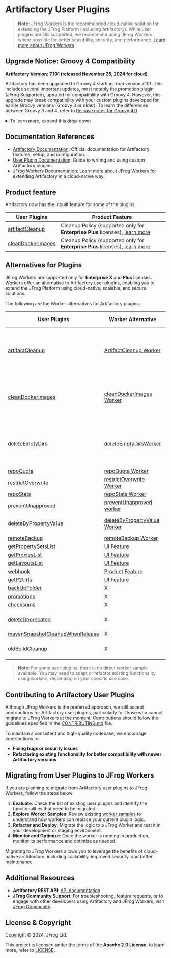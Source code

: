 # Artifactory User Plugins

> **Note**: JFrog Workers is the recommended cloud-native solution for extending the JFrog Platform (including Artifactory). While user plugins are still supported, we recommend using JFrog Workers where possible for better scalability, security, and performance. [Learn more about JFrog Workers](https://jfrog.com/help/r/ybbUNZGwwAmzW2qGyL9Zdw/I4E5sOhWWpIHHfdV37__Iw).


## Upgrade Notice: Groovy 4 Compatibility

**Artifactory Version: 7.101 (released November 25, 2024 for cloud)**

Artifactory has been upgraded to Groovy 4 starting from version 7.101. This includes several important updates, most notably the promotion plugin (JFrog Supported), updated for compatibility with Groovy 4. However, this upgrade may break compatibility with your custom plugins developed for earlier Groovy versions (Groovy 3 or older). To learn the differences between Groovy 3 and 4, refer to [Release notes for Groovy 4.0
](https://groovy-lang.org/releasenotes/groovy-4.0.html)

<details>

<summary>To learn more, expand this drop-down</summary>

**JFrog Supported Plugins**

- **Promotion Plugin**
  
    The promotion plugin has been updated to work with Groovy 4. If you're using this plugin in your environment, redeploy it after upgrading to 7.101 or above.

- **Other Plugins**
  
  Other Plugins (Groovy 3 or older versions) work without redeploying after 7.101 or above upgrade.


> **Backward Compatibililty**:
> We do not support backward compatibility.

### Key Points to Consider

#### Groovy 4 Compatibility

Starting from Artifactory 7.101, Groovy 4 is the default version.

- **artifactory-user-plugins Branch Compatibility**

    - **master**: Artifactory 7.101 and above

        > **Note**:
        <br>Groovy 3 is no longer supported in the master branch of **artifactory-user-plugins**. Ensure that your plugins are compatible with Groovy 4.

    - **artifactory-groovy-3**: Artifactory 7.100 and below
  
- **JDK 17 Compatibility**
  
    Artifactory versions 7.43 and above have introduced JDK 17 support. This may cause older user plugins to break. Any JFrog-supported deprecated plugins are shown in [Deprecated Directory](http://github.com/jfrog/artifactory-user-plugins/tree/master/deprecated-plugins).

    > **Note**<br>
    >We recommend not using Deprecated Plugins as we don't test them anymore. If you are still using Deprecated Plugins, test them thoroughly to achieve the desired results.
  
#### Custom Plugins
If you have custom plugins developed before Groovy 4, you must update them to ensure compatibility with Groovy 4, as Artifactory version 7.101 (and above) will come bundled with Groovy 4. Plugins written for earlier versions of Groovy (Groovy 3 or older) may no longer work and will require changes and redeployed to work correctly from  Artifactory version 7.101 (and above).

> **Note:** Test your plugins thoroughly after upgrading Artifactory to 7.101 (and above).


#### Migrating to JFrog Workers
Consider migrating your plugins to JFrog Workers for a cloud-native and future-proof solution.
</details>

## Documentation References
- [Artifactory Documentation](https://jfrog.com/help/p/devops-home): Official documentation for Artifactory features, setup, and configuration.
- [User Plugin Documentation](https://jfrog.com/help/r/jfrog-integrations-documentation/user-plugins): Guide to writing and using custom Artifactory plugins.
- [JFrog Workers Documentation](https://jfrog.com/help/r/ybbUNZGwwAmzW2qGyL9Zdw/I4E5sOhWWpIHHfdV37__Iw): Learn more about JFrog Workers for extending Artifactory in a cloud-native way.

## Product feature
Artifactory now has the inbuilt feature for some of the plugins.

| User Plugins | Product Feature |
|-------------|--------------------|
| [artifactCleanup](https://github.com/jfrog/artifactory-user-plugins/blob/master/cleanup/artifactCleanup/README.md) | Cleanup Policy (supported only for **Enterprise Plus** licenses), [learn more](https://jfrog.com/help/r/jfrog-platform-administration-documentation/cleanup-policies) | 
| [cleanDockerImages](https://github.com/jfrog/artifactory-user-plugins/blob/master/cleanup/cleanDockerImages/README.md) | Cleanup Policy (supported only for **Enterprise Plus** licenses), [learn more](https://jfrog.com/help/r/jfrog-platform-administration-documentation/cleanup-policies) | 

## Alternatives for Plugins
JFrog Workers are supported only for **Enterprise X** and **Plus** licenses. Workers offer an alternative to Artifactory user plugins, enabling you to extend the JFrog Platform using cloud-native, scalable, and secure solutions.

The following are the Worker alternatives for Artifactory plugins:

| User Plugins | Worker Alternative | Other Alternative |
|-------------|--------------------|--------------------|
| [artifactCleanup](https://github.com/jfrog/artifactory-user-plugins/blob/master/cleanup/artifactCleanup/README.md) | [ArtifactCleanup Worker](https://github.com/jfrog/workers-sample/tree/main/samples/artifactory/GENERIC_EVENT/artifact-cleanup) | [Cleanup Policies](https://jfrog.com/help/r/jfrog-platform-administration-documentation/cleanup-policies) <br> For Enterprise + Customers only |
| [cleanDockerImages](https://github.com/jfrog/artifactory-user-plugins/blob/master/cleanup/cleanDockerImages/README.md) | [cleanDockerImages Worker](https://github.com/jfrog/workers-sample/blob/main/samples/artifactory/GENERIC_EVENT/clean-docker-images/README.md) | [Cleanup Policies](https://jfrog.com/help/r/jfrog-platform-administration-documentation/cleanup-policies) <br> For Enterprise + Customers only |
| [deleteEmptyDirs](https://github.com/jfrog/artifactory-user-plugins/blob/master/cleanup/deleteEmptyDirs/README.md) | [deleteEmptyDirsWorker](https://github.com/jfrog/workers-sample/blob/main/samples/artifactory/GENERIC_EVENT/delete-empty-dirs/README.md) | [Cleanup Policies](https://jfrog.com/help/r/jfrog-platform-administration-documentation/cleanup-policies) <br> For Enterprise + Customers only |
| [repoQuota](https://github.com/jfrog/artifactory-user-plugins/blob/master/storage/repoQuota/README.md) | [repoQuota Worker](https://github.com/jfrog/workers-sample/blob/main/samples/artifactory/BEFORE_UPLOAD/repo-quota/README.md) |
| [restrictOverwrite](https://github.com/jfrog/artifactory-user-plugins/blob/master/storage/restrictOverwrite/README.md) | [restrictOverwrite Worker](https://github.com/jfrog/workers-sample/blob/main/samples/artifactory/BEFORE_UPLOAD/restrict-overwrite/README.md) |
| [repoStats](https://github.com/jfrog/artifactory-user-plugins/blob/master/stats/repoStats/README.md) | [repoStats Worker](https://github.com/jfrog/workers-sample/blob/main/samples/artifactory/GENERIC_EVENT/repoStats/README.md) |
| [preventUnapproved](https://github.com/jfrog/artifactory-user-plugins/blob/master/governance/preventUnapproved/README.md) | [preventUnapproved worker](https://github.com/jfrog/workers-sample/blob/main/samples/artifactory/BEFORE_DOWNLOAD/restrict-download-by-property-value/README.md) |
| [deleteByPropertyValue](https://github.com/jfrog/artifactory-user-plugins/blob/master/cleanup/deleteByPropertyValue/README.md) | [deleteByPropertyValue Worker](https://github.com/jfrog/workers-sample/blob/main/samples/artifactory/GENERIC_EVENT/delete-by-property-value/README.md) | Cleanup Policy Roadmap |
| [remoteBackup](https://github.com/jfrog/artifactory-user-plugins/blob/master/storage/remoteBackup/README.md) | [remoteBackup Worker](https://github.com/jfrog/workers-sample/blob/main/samples/artifactory/GENERIC_EVENT/remote-backup/README.md) |
| [getPropertySetsList](https://github.com/jfrog/artifactory-user-plugins/blob/master/config/propertySetsConfig/README.md) | [UI Feature](https://jfrog.com/help/r/jfrog-artifactory-documentation/property-sets)|
| [getProxiesList](https://github.com/jfrog/artifactory-user-plugins/blob/master/config/proxiesConfig/README.md) | [UI Feature](https://jfrog.com/help/r/jfrog-platform-administration-documentation/manage-proxy-servers)|
| [getLayoutsList](https://github.com/jfrog/artifactory-user-plugins/blob/master/config/repoLayoutsConfig/README.md) | [UI Feature](https://jfrog.com/help/r/jfrog-artifactory-documentation/configure-repository-layouts) |
| [webhook](https://github.com/jfrog/artifactory-user-plugins/blob/master/webhook/README.md) | [Product Feature](https://jfrog.com/help/r/jfrog-platform-administration-documentation/webhooks) |
| [getP2Urls](https://github.com/jfrog/artifactory-user-plugins/blob/master/config/getAndSetP2Url/README.md) | [UI Feature](https://jfrog.com/help/r/jfrog-artifactory-documentation/additional-settings-for-docker-virtual-repositories) | 
| [backUpFolder](https://github.com/jfrog/artifactory-user-plugins/blob/master/backup/backupFolders/README.md) | X |
| [promotions](https://github.com/jfrog/artifactory-user-plugins/blob/master/build/promotion/README.md) | X |
| [checksums](https://github.com/jfrog/artifactory-user-plugins/blob/master/checksums/README.md) | X |
| [deleteDeprecated](https://github.com/jfrog/artifactory-user-plugins/blob/master/cleanup/deleteDeprecated/README.md) | X | Cleanup Policy Roadmap |
| [mavenSnapshotCleanupWhenRelease](https://github.com/jfrog/artifactory-user-plugins/blob/master/cleanup/mavenSnapshotCleanupWhenRelease/README.md) | X |
| [oldBuildCleanup](https://github.com/jfrog/artifactory-user-plugins/blob/master/cleanup/oldBuildCleanup/README.md) | X | Cleanup Policy Roadmap |

> **Note**: For some user plugins, there is no direct worker sample available. You may need to adapt or refactor existing functionality using workers, depending on your specific use case.


## Contributing to Artifactory User Plugins
Although JFrog Workers is the preferred approach, we still accept contributions for Artifactory user plugins, particularly for those who cannot migrate to JFrog Workers at the moment. Contributions should follow the guidelines specified in the [CONTRIBUTING.md](CONTRIBUTING.md) file. 

To maintain a consistent and high-quality codebase, we encourage contributions to:
- **Fixing bugs or security issues**
- **Refactoring existing functionality for better compatibility with newer Artifactory versions**

## Migrating from User Plugins to JFrog Workers

If you are planning to migrate from Artifactory user plugins to JFrog Workers, follow the steps below:

1. **Evaluate**: Check the list of existing user plugins and identify the functionalities that need to be migrated.
2. **Explore Worker Samples**: Review existing [worker samples](https://github.com/jfrog/workers-sample) to understand how workers can replace your current plugin logic.
3. **Refactor and Deploy**: Migrate the logic to a JFrog Worker and test it in your development or staging environment.
4. **Monitor and Optimize**: Once the worker is running in production, monitor its performance and optimize as needed.

Migrating to JFrog Workers allows you to leverage the benefits of cloud-native architecture, including scalability, improved security, and better maintenance.

## Additional Resources

- **Artifactory REST API**: [API documentation](https://www.jfrog.com/confluence/display/JFROG/Artifactory+REST+API)
- **JFrog Community Support**: For troubleshooting, feature requests, or to engage with other developers using Artifactory and JFrog Workers, visit [JFrog Community](https://jfrog.com/community/).


## License & Copyright

Copyright © 2024, JFrog Ltd.

This project is licensed under the terms of the **Apache 2.0 License**, to learn more, refer to [LICENSE](https://github.com/jfrog/artifactory-user-plugins/blob/master/LICENSE).
